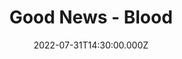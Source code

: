 ---
video:
  type: vimeo
  id: 735270623
speaker:
  permalink: bart-wilkins
  name: Bart Wilkins
title: Good News - Blood
image: https://i.imgur.com/yJ3eVO8.png
date: 2022-07-31T14:30:00.000Z
series: "good-news"
---